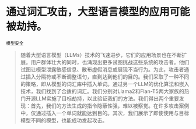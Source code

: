 # 通过词汇攻击，大型语言模型的应用可能被劫持。
`模型安全`
> 随着大型语言模型（LLMs）技术的飞速进步，它们的应用场景也在不断扩展。用户群体壮大的同时，也涌现出更多试图挑战这些系统的攻击者。他们试图让模型泄露敏感信息、散布虚假消息或展现不当行为。为此，攻击者通过插入分隔符或不断调整语句，直到达到他们的目的。我们采取了一种不同的策略，即从模型的词汇库中插入单词。通过另一个LLM的优化算法和嵌入技术，我们找到了合适的词汇。我们分别对Llama2和Flan-T5两大家族的热门开源LLM实施了目标劫持，以此验证我们的方法。我们得出两个重要发现：首先，我们的方法生成的指令隐蔽性强，难以被察觉。在许多攻击案例中，仅通过插入一个单词就能达到目的。其次，我们展示了即使使用与目标模型不同的模型，也能成功发起攻击。
